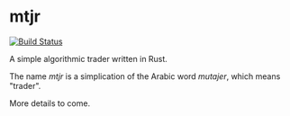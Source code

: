 # mtjr

[![Build Status](https://travis-ci.com/aksiksi/motajer.svg?branch=master)](https://travis-ci.com/aksiksi/motajer)

A simple algorithmic trader written in Rust.

The name *mtjr* is a simplication of the Arabic word *mutajer*, which means "trader".

More details to come.

